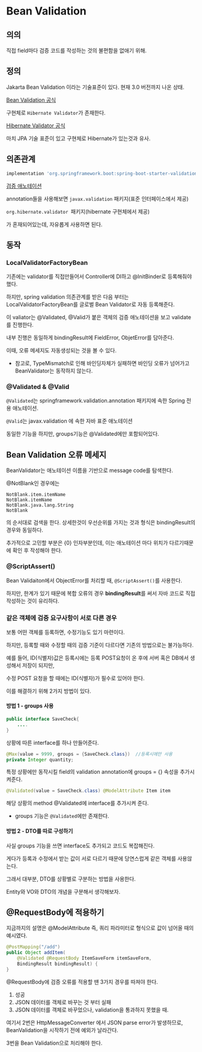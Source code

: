 # Bean Validation

## 의의
직접 field마다 검증 코드를 작성하는 것의 불편함을 없애기 위해.

## 정의
Jakarta Bean Validation 이라는 기술표준이 있다.
현재 3.0 버전까지 나온 상태.

[Bean Validation 공식](https://beanvalidation.org/3.0/)

구현체로 `Hibernate Validator`가 존재한다.

[Hibernate Validator 공식](https://hibernate.org/validator/documentation/getting-started/)

마치 JPA 기술 표준이 있고 구현체로 Hibernate가 있는것과 유사.

## 의존관계
~~~gradle
implementation 'org.springframework.boot:spring-boot-starter-validation'
~~~

[검증 애노테이션](https://jakarta.ee/specifications/bean-validation/3.0/jakarta-bean-validation-spec-3.0.html#builtinconstraints)

annotation들을 사용해보면 
`javax.validation` 패키지(표준 인터페이스에서 제공)

`org.hibernate.validator `패키지(hibernate 구현체에서 제공)

가 혼재되어있는데, 자유롭게 사용하면 된다.

## 동작 

### LocalValidatorFactoryBean
기존에는 validator를 직접만들어서 Controller에 DI하고
@InitBinder로 등록해줘야 했다. 

하지만, spring validation 의존관계를 받은 다음 부터는 LocalValidatorFactoryBean를 글로벌 Bean Validator로 자동 등록해준다. 

이 valiator는 @Validated, @Valid가 붙은 객체의 검증 애노테이션을 보고 validate를 진행한다.

내부 진행은 동일하게 bindingResult에 FieldError, ObjetError를 담아준다.

이때, 오류 메세지도 자동생성되는 것을 볼 수 있다.

* 참고로, TypeMismatch로 인해 바인딩자체가 실패하면 바인딩 오류가 넘어가고 BeanValidator는 동작하지 않는다.

### @Validated & @Valid
`@Validated`는 springframework.validation.annotation 패키지에 속한 Spring 전용 애노테이션.

`@Valid`는 javax.validation 에 속한 자바 표준 애노테이션

동일한 기능을 하지만, groups기능은 @Validated에만 포함되어있다.

## Bean Validation 오류 메세지 
BeanValidator는 애노테이션 이름을 기반으로 message code를 탐색한다. 

@NotBlank인 경우에는 
~~~properties
NotBlank.item.itemName
NotBlank.itemName
NotBlank.java.lang.String
NotBlank
~~~
의 순서대로 검색을 한다. 상세한것이 우선순위를 가지는 것과 형식은 bindingResult의 경우와 동일하다.

추가적으로 고민할 부분은 {0} 인자부분인데, 이는 애노테이션 마다 위치가 다르기때문에 확인 후 작성해야 한다.

### @ScriptAssert()
Bean Validaiton에서 ObjectError를 처리할 때,
`@ScriptAssert()`를 사용한다. 

하지만, 한계가 있기 때문에 복합 오류의 경우 **bindingResult**를 써서 자바 코드로 직접 작성하는 것이 유리하다.

### 같은 객체에 검증 요구사항이 서로 다른 경우

보통 어떤 객체를 등록하면, 수정기능도 있기 마련이다. 

하지만, 등록할 때와 수정할 때의 검증 기준이 다르다면 기존의 방법으로는 불가능하다.

예를 들어, ID(식별자)값은 등록시에는 등록 POST요청이 온 후에 서버 혹은 DB에서 생성해서 저장이 되지만, 

수정 POST 요청을 할 때에는 ID(식별자)가 필수로 있어야 한다.

이를 해결하기 위해 2가지 방법이 있다.

#### 방법 1 - groups 사용
~~~java
public interface SaveCheck{
    ....
}
~~~
상황에 따른 interface를 하나 만들어준다.

~~~java
@Max(value = 9999, groups = {SaveCheck.class})  //등록시에만 사용
private Integer quantity;
~~~
특정 상황에만 동작시킬 field의 validation annotation에 groups = {} 속성을 추가시켜준다.

~~~java
@Validated(value = SaveCheck.class) @ModelAttribute Item item
~~~
해당 상황의 method @Validated에 interface를 추가시켜 준다.

* groups 기능은 `@Validated`에만 존재한다.

#### 방법 2 - DTO를 따로 구성하기

사실 groups 기능을 쓰면 interface도 추가되고 코드도 복잡해진다. 

게다가 등록과 수정에서 받는 값이 서로 다르기 때문에 당연스럽게 같은 객체를 사용않는다.

그래서 대부분, DTO를 상황별로 구분하는 방법을 사용한다.

Entity와 VO와 DTO의 개념을 구분해서 생각해보자.

## @RequestBody에 적용하기 
지금까지의 설명은 @ModelAttribute 즉, 쿼리 파라미터로 형식으로 값이 넘어올 때의 예시였다. 

~~~java
@PostMapping("/add")
public Object addItem(
    @Validated @RequestBody ItemSaveForm itemSaveForm,
    BindingResult bindingResult) {
}
~~~

@RequestBody에 검증 오류를 적용할 땐 3가지 경우를 따져야 한다. 

1. 성공
2. JSON 데이터를 객체로 바꾸는 것 부터 실패
3. JSON 데이터를 객체로 바꾸었으나, validation을 통과하지 못했을 때.

여기서 2번은 HttpMessageConverter 에서 JSON parse error가 발생하므로, BeanValidation을 시작하기 전에 예외가 날라간다.

3번을 Bean Validation으로 처리해야 한다.


